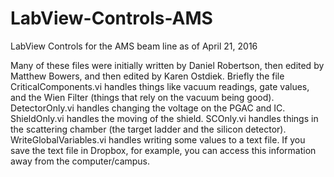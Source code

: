 # LabView-Controls-AMS
LabView Controls for the AMS beam line as of April 21, 2016

Many of these files were initially written by Daniel Robertson, then edited by Matthew Bowers, and then edited by Karen Ostdiek. 
Briefly the file CriticalComponents.vi handles things like vacuum readings, gate values, and the Wien Filter (things that rely on the vacuum being good). DetectorOnly.vi handles changing the voltage on the PGAC and IC. ShieldOnly.vi handles the moving of the shield. SCOnly.vi handles things in the scattering chamber (the target ladder and the silicon detector). WriteGlobalVariables.vi handles writing some values to a text file. If you save the text file in Dropbox, for example, you can access this information away from the computer/campus.
